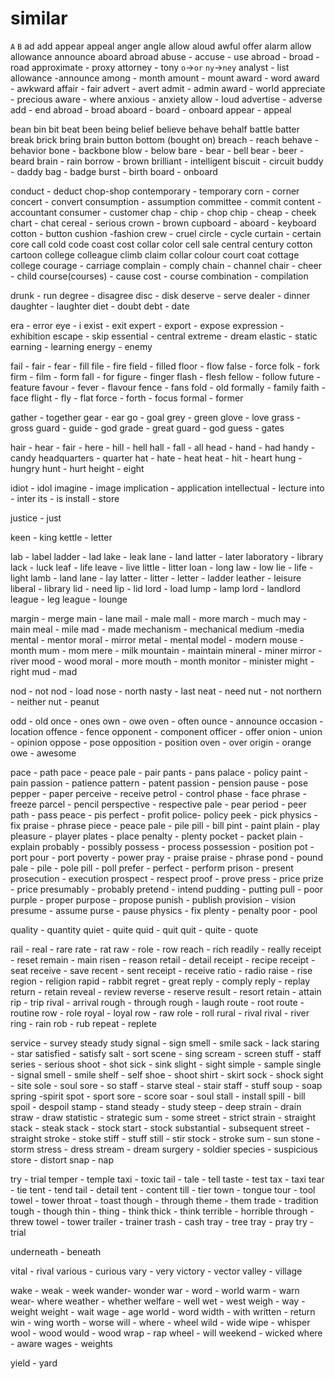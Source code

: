# similar

`A` `B`
ad add
appear appeal
anger angle
allow aloud 
awful offer
alarm allow
allowance announce 
aboard abroad
abuse - accuse - use 
abroad - broad - road
approximate - proxy
attorney - tony `o`->`or`  `ny`->`ney`
analyst - list
allowance -announce
among - month
amount - mount
award - word
award - awkward
affair - fair
advert - avert
admit - admin
award - world
appreciate - precious
aware - where
anxious - anxiety
allow - loud
advertise - adverse
add - end
abroad - broad
aboard - board - onboard
appear - appeal

bean bin
bit beat
been being
belief believe
behave behalf
battle batter
break brick
bring brain
button bottom (bought on)
breach - reach
behave - behavior
bone - backbone
blow - below
bare - bear - bell
bear - beer - beard
brain - rain
borrow - brown
brilliant - intelligent
biscuit - circuit
buddy - daddy
bag - badge
burst - birth
board - onboard

conduct - deduct
chop-shop
contemporary - temporary
corn - corner
concert - convert
consumption - assumption 
committee - commit
content - accountant
consumer - customer
chap - chip - chop
chip - cheap - cheek
chart - chat
cereal - serious
crown - brown
cupboard - aboard - keyboard
cotton - button
cushion -fashion 
crew - cruel
circle - cycle
curtain - certain
core call
cold code
coast cost
collar color
cell sale
central century
cotton cartoon
college colleague
climb claim
collar  colour
court coat
cottage college
courage - carriage
complain - comply
chain - channel
chair - cheer - child
course(courses) - cause
cost - course
combination - compilation


drunk - run
degree - disagree
disc - disk
deserve - serve
dealer - dinner
daughter - laughter
diet - doubt
debt - date

era - error
eye - i
exist - exit
expert - export - expose
expression - exhibition
escape - skip
essential - central
extreme - dream
elastic - static
earning - learning
energy - enemy

fail - fair - fear - fill
file - fire
field - filled
floor - flow
false - force
folk - fork
firm - film - form
fall - for
figure - finger
flash - flesh
fellow - follow
future - feature
favour - fever - flavour
fence - fans
fold - old
formally - family
faith - face
flight - fly - flat
force - forth - focus
formal - former

gather - together
gear - ear
go - goal
grey - green
glove - love
grass - gross
guard - guide - god
grade - great
guard - god
guess - gates

hair - hear - fair - here - hill - hell
hall - fall - all
head - hand - had
handy - candy
headquarters - quarter
hat - hate - heat
heat - hit - heart
hung - hungry
hunt - hurt
height - eight

idiot - idol
imagine - image
implication - application
intellectual - lecture
into - inter
its - is
install - store

justice - just

keen - king
kettle - letter

lab - label
ladder - lad
lake - leak
lane - land
latter - later
laboratory - library
lack - luck
leaf - life
leave - live
little - litter
loan - long
law - low
lie - life - light
lamb - land
lane - lay
latter - litter - letter - ladder
leather - leisure
liberal - library
lid - need
lip - lid
lord - load
lump - lamp
lord - landlord
league - leg
league - lounge

margin - merge
main - lane
mail - male
mall - more
march - much
may - main
meal - mile
mad - made
mechanism - mechanical
medium -media
mental - mentor
moral - mirror
metal - mental
model - modern
mouse - month
mum - mom
mere - milk
mountain - maintain
mineral - miner
mirror - river
mood - wood
moral - more
mouth - month
monitor - minister
might - right
mud - mad

nod - not
nod - load
nose - north
nasty - last
neat - need
nut - not
northern - neither
nut - peanut

odd - old
once - ones
own - owe
oven - often
ounce - announce
occasion - location
offence - fence
opponent - component
officer - offer
onion - union - opinion
oppose - pose
opposition - position
oven - over
origin - orange
owe - awesome

pace - path
pace - peace
pale - pair
pants - pans
palace - policy
paint - pain
passion - patience
pattern - patent
passion - pension
pause - pose
pepper - paper
perceive - receive
petrol - control
phase - face
phrase - freeze
parcel - pencil
perspective - respective
pale - pear
period - peer
path - pass
peace - pis
perfect - profit 
police- policy
peek - pick
physics - fix
praise - phrase
piece - peace
pale - pile
pill - bill
pint - paint
plain - play
pleasure - player
plates - place
penalty - plenty
pocket - packet
plain - explain
probably - possibly
possess - process
possession - position
pot - port
pour - port
poverty - power
pray - praise
praise - phrase
pond - pound
pale - pile - pole
pill - poll
prefer - perfect - perform
prison - present
prosecution - execution
prospect - respect
proof - prove
press - price
prize - price
presumably - probably
pretend - intend
pudding - putting
pull - poor
purple - proper
purpose - propose
punish - publish
provision - vision
presume - assume
purse - pause
physics - fix
plenty - penalty
poor - pool

quality - quantity
quiet - quite
quid - quit
quit - quite - quote

rail - real - rare
rate - rat
raw - role - row
reach - rich
readily - really
receipt - reset
remain - main
risen - reason
retail - detail
receipt - recipe
receipt - seat
receive - save
recent - sent
receipt - receive
ratio - radio
raise - rise
region - religion
rapid - rabbit
regret - great
reply - comply
reply - replay
return - retain
reveal - review
reverse - reserve
result - resort
retain - attain
rip - trip
rival - arrival
rough - through
rough - laugh
route - root
route - routine
row - role
royal - loyal
row - raw
role - roll
rural - rival
rival - river
ring - rain
rob - rub
repeat - replete

service - survey
steady study
signal - sign
smell - smile
sack - lack
staring - star
satisfied - satisfy
salt - sort
scene - sing
scream - screen
stuff - staff
series - serious
shoot - shot
sick - sink
slight - sight
simple - sample
single - signal
smell - smile
shelf - self
shoe - shoot
shirt - skirt
sock - shock
sight - site
sole - soul
sore - so
staff - starve
steal - stair
staff - stuff
soup - soap
spring -spirit
spot - sport
sore - score
soar - soul
stall - install
spill - bill
spoil - despoil
stamp - stand
steady - study
steep - deep
strain - drain
straw - draw
statistic - strategic
sum - some
street - strict
strain - straight
stack - steak
stack - stock
start - stock
substantial  - subsequent
street - straight
stroke - stoke
stiff - stuff
still - stir
stock - stroke
sum - sun
stone - storm
stress - dress
stream - dream
surgery - soldier
species - suspicious
store - distort
snap - nap

try - trial
temper - temple
taxi - toxic
tail - tale - tell
taste - test
tax - taxi
tear - tie
tent - tend
tail - detail
tent - content
till - tier
town - tongue
tour - tool
towel - tower
throat - toast
though - through
theme - them
trade - tradition
tough - though
thin - thing - think
thick - think
terrible - horrible
through - threw
towel - tower
trailer - trainer
trash - cash
tray - tree
tray - pray
try - trial

underneath - beneath

vital - rival
various - curious
vary - very
victory - vector
valley - village

wake - weak - week
wander- wonder
war - word - world
warm - warn
wear- where
weather - whether
welfare - well
wet - west
weigh - way - weight
weight - wait
wage - age
world - word
width - with
written - return
win - wing
worth - worse
will - where - wheel
wild - wide
wipe - whisper
wool - wood
would - wood
wrap - rap
wheel - will
weekend - wicked
where - aware
wages - weights

yield - yard




















